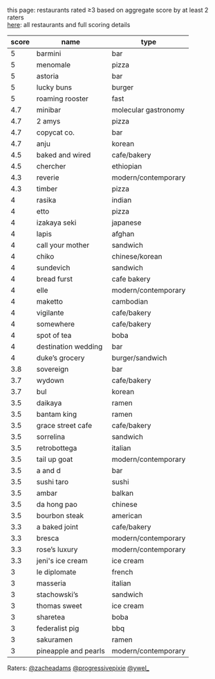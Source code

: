 this page: restaurants rated ≥3 based on aggregate score by at least 2 raters 
<br>
<a href="https://docs.google.com/spreadsheets/d/1ppRCtwky1qtUGSNIne_OGmf0mqLjegcnBZs7u1Y9sSI/edit?usp=sharing">here</a>: all restaurants and full scoring details
<br>
<table>
<thead>
<tr>
<th>score</th>
<th>name</th>
  <th>type</th>
</tr>
</thead>
<tbody>
<tr>
<td>5</td>
<td>barmini</td>
  <td>bar</td>
</tr>
  <tr>
    <td>5</td>
    <td>menomale</td>
    <td>pizza</td>
  </tr>
  <tr>
    <td>5</td>
    <td>astoria</td>
    <td>bar</td>
  </tr>
  <tr>
    <td>5</td>
    <td>lucky buns</td>
    <td>burger</td>
  </tr>
  <tr>
    <td>5</td>
    <td>roaming rooster</td>
    <td>fast</td>
  </tr>
  <tr>
    <td>4.7</td>
    <td>minibar</td>
    <td>molecular gastronomy</td>
  </tr>
  <tr>
    <td>4.7</td>
    <td>2 amys</td>
    <td>pizza</td>
  </tr>
  <tr>
    <td>4.7</td>
    <td>copycat co.</td>
    <td>bar</td>
  </tr>
  <tr>
    <td>4.7</td>
    <td>anju</td>
    <td>korean</td>
  </tr>
  <tr>
    <td>4.5</td>
    <td>baked and wired</td>
    <td>cafe/bakery</td>
  </tr>
  <tr>
    <td>4.5</td>
    <td>chercher</td>
    <td>ethiopian</td>
  </tr>
  <tr>
    <td>4.3</td>
    <td>reverie</td>
    <td>modern/contemporary</td>
  </tr>
  <tr>
    <td>4.3</td>
    <td>timber</td>
    <td>pizza</td>
  </tr>
  <tr>
    <td>4</td>
    <td>rasika</td>
    <td>indian</td>
  <tr>
    <td>4</td>
    <td>etto</td>
    <td>pizza</td>
  </tr>
  <tr>
    <td>4</td>
    <td>izakaya seki</td>
    <td>japanese</td>
  </tr>
  <tr>
    <td>4</td>
    <td>lapis</td>
    <td>afghan</td>
  </tr>
  <tr>
    <td>4</td>
    <td>call your mother</td>
    <td>sandwich</td>
  </tr>
  <tr>
    <td>4</td>
    <td>chiko</td>
    <td>chinese/korean</td>
  </tr>
  <tr>
    <td>4</td>
    <td>sundevich</td>
    <td>sandwich</td>
  </tr>
  <tr>
    <td>4</td>
    <td>bread furst</td>
    <td>cafe bakery</td>
  </tr>
  <tr>
    <td>4</td>
    <td>elle</td>
    <td>modern/contemporary</td>
  </tr>
  <tr>
    <td>4</td>
    <td>maketto</td>
    <td>cambodian</td>
  </tr>
  <tr>
    <td>4</td>
    <td>vigilante</td>
    <td>cafe/bakery</td>
  </tr>
  <tr>
    <td>4</td>
    <td>somewhere</td>
    <td>cafe/bakery</td>
  </tr>
  <tr>
    <td>4</td>
    <td>spot of tea</td>
    <td>boba</td>
  </tr>
  <tr>
    <td>4</td>
    <td>destination wedding</td>
    <td>bar</td>
  </tr>
  <tr>
    <td>4</td>
    <td>duke’s grocery</td>
    <td>burger/sandwich</td>
  </tr>
  <tr>
    <td>3.8</td>
    <td>sovereign</td>
    <td>bar</td>
  </tr>
<tr>
    <td>3.7</td>
    <td>wydown</td>
    <td>cafe/bakery</td>
  </tr>
  <tr>
    <td>3.7</td>
    <td>bul</td>
    <td>korean</td>
  </tr>
  <tr>
    <td>3.5</td>
    <td>daikaya</td>
    <td>ramen</td>
  </tr>
  <tr>
    <td>3.5</td>
    <td>bantam king</td>
    <td>ramen</td>
  </tr>
  <tr>
    <td>3.5</td>
    <td>grace street cafe</td>
    <td>cafe/bakery</td>
  </tr>
  <tr>
    <td>3.5</td>
    <td>sorrelina</td>
    <td>sandwich</td>
  </tr>
  <tr>
    <td>3.5</td>
    <td>retrobottega</td>
    <td>italian</td>
  </tr>
  <tr>
    <td>3.5</td>
    <td>tail up goat</td>
    <td>modern/contemporary</td>
  </tr>
  <tr>
    <td>3.5</td>
    <td>a and d</td>
    <td>bar</td>
  </tr>
  <tr>
    <td>3.5</td>
    <td>sushi taro</td>
    <td>sushi</td>
  </tr>
  <tr>
    <td>3.5</td>
    <td>ambar</td>
    <td>balkan</td>
  </tr>
  <tr>
    <td>3.5</td>
    <td>da hong pao</td>
    <td>chinese</td>
  </tr>
  <tr>
    <td>3.5</td>
    <td>bourbon steak</td>
    <td>american</td>
  </tr>
  <tr>
    <td>3.3</td>
    <td>a baked joint</td>
    <td>cafe/bakery</td>
  </tr>
  <tr>
    <td>3.3</td>
    <td>bresca</td>
    <td>modern/contemporary</td>
  </tr>
  <tr>
    <td>3.3</td>
    <td>rose’s luxury</td>
    <td>modern/contemporary</td>
  </tr>
  <tr>
   <td>3.3</td>
    <td>jeni's ice cream</td>
    <td>ice cream</td>
  <tr>
    <td>3</td>
    <td>le diplomate</td>
    <td>french</td>
  </tr>
  <tr>
    <td>3</td>
    <td>masseria</td>
    <td>italian</td>
  </tr>
  <tr>
    <td>3</td>
    <td>stachowski’s</td>
    <td>sandwich</td>
  </tr>
  <tr>
    <td>3</td>
    <td>thomas sweet</td>
    <td>ice cream</td>
  </tr>
  <tr>
    <td>3</td>
    <td>sharetea</td>
    <td>boba</td>
  </tr>
  <tr>
    <td>3</td>
    <td>federalist pig</td>
    <td>bbq</td>
  </tr>
  <tr>
    <td>3</td>
    <td>sakuramen</td>
    <td>ramen</td>
  </tr>
  <tr>
    <td>3</td>
    <td>pineapple and pearls</td>
    <td>modern/contemporary</td>
  </tr>
</tbody>
</table>
<p>
Raters: <a href="www.instagram.com/zacheadams">@zacheadams</a>     <a href="www.instagram.com/progressivepixie">@progressivepixie</a>     <a href="www.instagram.com/ywel_">@ywel_</a>
